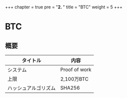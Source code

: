+++
chapter = true
pre = "<b>2. </b>"
title = "BTC"
weight = 5
+++

# BTC

## 概要

タイトル|内容
---|---
システム|Proof of work
上限|2,100万BTC
ハッシュアルゴリズム|SHA256
